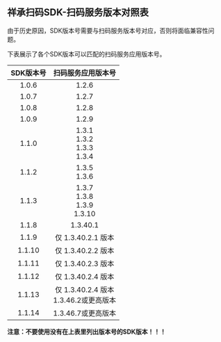 祥承扫码SDK-扫码服务版本对照表
---

由于历史原因，SDK版本号需要与扫码服务版本号对应，否则将面临兼容性问题。

下表展示了各个SDK版本可以匹配的扫码服务应用版本号。

| SDK版本号 |              扫码服务应用版本号               |
|:------:|:------------------------------------:|
| 1.0.6  |                1.2.6                 |
| 1.0.7  |                1.2.7                 |
| 1.0.8  |                1.2.8                 |
| 1.0.9  |                1.2.9                 |
| 1.1.0  | 1.3.1<br/>1.3.2<br/>1.3.3<br/>1.3.4  |
| 1.1.2  |           1.3.5<br/>1.3.6            |
| 1.1.3  | 1.3.7<br/>1.3.8<br/>1.3.9<br/>1.3.10 |
| 1.1.8  |               1.3.40.1               |
| 1.1.9  |           仅 1.3.40.2.1 版本            |
| 1.1.10 |           仅 1.3.40.2.2 版本            |
| 1.1.11 |           仅 1.3.40.2.3 版本            |
| 1.1.12 |           仅 1.3.40.2.4 版本            |
| 1.1.13 |  仅 1.3.40.2.4 版本<br/>1.3.46.2或更高版本   |
| 1.1.14 |            1.3.46.7或更高版本             |

**注意：不要使用没有在上表里列出版本号的SDK版本！！！**
